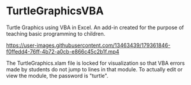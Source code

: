 # TurtleGraphicsVBA
Turtle Graphics using VBA in Excel. An add-in created for the purpose of teaching basic programming to children.


https://user-images.githubusercontent.com/13463439/179361846-f0ffedd4-76ff-4b72-a0cb-e866c45c2b1f.mp4

The TurtleGraphics.xlam file is locked for visualization so that VBA errors made by students do not jump to lines in that module. To actually edit or view the module, the password is "turtle".
